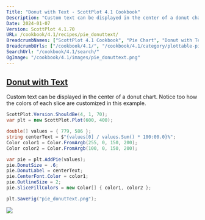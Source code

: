 ```yaml
---
Title: "Donut with Text - ScottPlot 4.1 Cookbook"
Description: "Custom text can be displayed in the center of a donut chart. Notice too how the colors of each slice are customized in this example."
Date: 2024-01-07
Version: ScottPlot 4.1.70
URL: /cookbook/4.1/recipes/pie_donuttext/
BreadcrumbNames: ["ScottPlot 4.1 Cookbook", "Pie Chart", "Donut with Text"]
BreadcrumbUrls: ["/cookbook/4.1/", "/cookbook/4.1/category/plottable-pie", "/cookbook/4.1/recipes/pie_donuttext/"]
SearchUrl: "/cookbook/4.1/search/"
OgImage: "/cookbook/4.1/images/pie_donuttext.png"
---
```


<h2><a id='donut-with-text' href='/cookbook/4.1/recipes/pie_donuttext/'>Donut with Text</a></h2>

Custom text can be displayed in the center of a donut chart. Notice too how the colors of each slice are customized in this example.

```cs
ScottPlot.Version.ShouldBe(4, 1, 70);
var plt = new ScottPlot.Plot(600, 400);

double[] values = { 779, 586 };
string centerText = $"{values[0] / values.Sum() * 100:00.0}%";
Color color1 = Color.FromArgb(255, 0, 150, 200);
Color color2 = Color.FromArgb(100, 0, 150, 200);

var pie = plt.AddPie(values);
pie.DonutSize = .6;
pie.DonutLabel = centerText;
pie.CenterFont.Color = color1;
pie.OutlineSize = 2;
pie.SliceFillColors = new Color[] { color1, color2 };

plt.SaveFig("pie_donutText.png");
```

<img src='../../images/pie_donuttext.png' class='d-block mx-auto my-5' />


